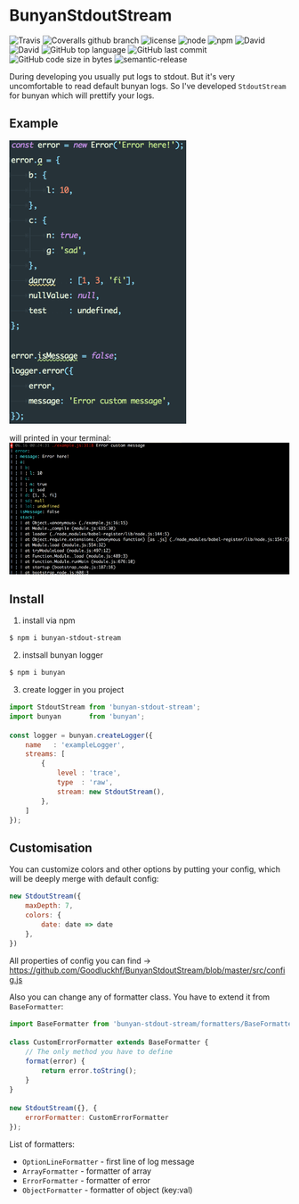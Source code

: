 # BunyanStdoutStream

![Travis](https://img.shields.io/travis/Goodluckhf/BunyanStdoutStream/master.svg?style=for-the-badge)
![Coveralls github branch](https://img.shields.io/coveralls/github/Goodluckhf/BunyanStdoutStream/master.svg?style=for-the-badge)
![license](https://img.shields.io/github/license/Goodluckhf/BunyanStdoutStream.svg?style=for-the-badge)
![node](https://img.shields.io/node/v/bunyan-stdout-stream.svg?style=for-the-badge)
![npm](https://img.shields.io/npm/v/bunyan-stdout-stream.svg?style=for-the-badge)
![David](https://img.shields.io/david/Goodluckhf/BunyanStdoutStream.svg?style=for-the-badge)
![David](https://img.shields.io/david/dev/Goodluckhf/BunyanStdoutStream.svg?style=for-the-badge)
![GitHub top language](https://img.shields.io/github/languages/top/Goodluckhf/BunyanStdoutStream.svg?style=for-the-badge)
![GitHub last commit](https://img.shields.io/github/last-commit/Goodluckhf/BunyanStdoutStream.svg?style=for-the-badge)
![GitHub code size in bytes](https://img.shields.io/github/languages/code-size/Goodluckhf/BunyanStdoutStream.svg?style=for-the-badge)
![semantic-release](https://img.shields.io/badge/%20%20%F0%9F%93%A6%F0%9F%9A%80-semantic--release-e10079.svg?style=for-the-badge)



During developing you usually put logs to stdout.
But it's very uncomfortable to read default bunyan logs.
So I've developed `StdoutStream` for bunyan which will prettify your logs.

## Example

![example](/example.png)

will printed in your terminal:
![example](/example_terminal.png)

## Install
1. install via npm
```bash
$ npm i bunyan-stdout-stream
```

2. instsall bunyan logger

```bash
$ npm i bunyan
```

3. create logger in you project
```javascript
import StdoutStream from 'bunyan-stdout-stream';
import bunyan       from 'bunyan';

const logger = bunyan.createLogger({
	name   : 'exampleLogger',
	streams: [
		{
			level : 'trace',
			type  : 'raw',
			stream: new StdoutStream(),
		},
	]
});
```

## Customisation

You can customize colors and other options by putting your config, which will be deeply merge with default config:

```javascript
new StdoutStream({
    maxDepth: 7,
    colors: {
    	date: date => date
    },
})
```
All properties of config you can find -> https://github.com/Goodluckhf/BunyanStdoutStream/blob/master/src/config.js

Also you can change any of formatter class.
You have to extend it from `BaseFormatter`:
```javascript
import BaseFormatter from 'bunyan-stdout-stream/formatters/BaseFormatter';

class CustomErrorFormatter extends BaseFormatter {
	// The only method you have to define
	format(error) {
		return error.toString();
	}
}

new StdoutStream({}, {
	errorFormatter: CustomErrorFormatter
});
```
List of formatters: 
* `OptionLineFormatter` - first line of log message
* `ArrayFormatter` - formatter of array
* `ErrorFormatter` - formatter of error
* `ObjectFormatter` - formatter of object (key:val)
